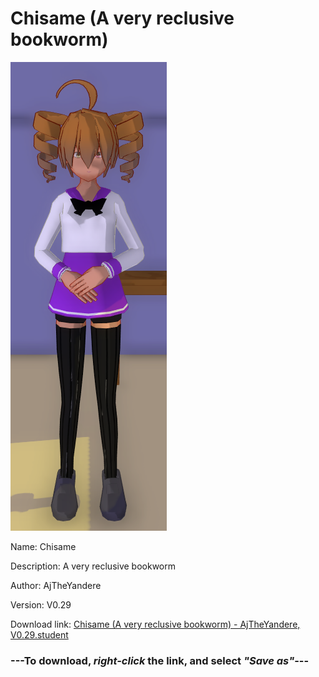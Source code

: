# Chisame (A very reclusive bookworm)

<img src = "https://raw.githubusercontent.com/Arbiter1223/Daigaku-Gurashi-Custom-Students/master/Students/Files/Chisame%20(A%20very%20reclusive%20bookworm).png">

Name: Chisame

Description: A very reclusive bookworm

Author: AjTheYandere

Version: V0.29

Download link: <a href="https://raw.githubusercontent.com/Arbiter1223/Daigaku-Gurashi-Custom-Students/master/Students/Files/Chisame%20(A%20very%20reclusive%20bookworm)%20-%20AjTheYandere%2C%20V0.29.student">Chisame (A very reclusive bookworm) - AjTheYandere, V0.29.student</a>

### ---**To download, _right-click_ the link, and select _"Save as"_**---
